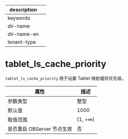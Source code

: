 |description||
|---|---|
|keywords||
|dir-name||
|dir-name-en||
|tenant-type||

# tablet_ls_cache_priority

`tablet_ls_cache_priority` 用于设置 Tablet 映射缓存优先级。

| **属性** | **描述** |
| --- | --- |
| 参数类型 | 整型 |
| 默认值 | 1000 |
| 取值范围 | [1, +∞) |
| 是否重启 OBServer 节点生效 | 否 |

